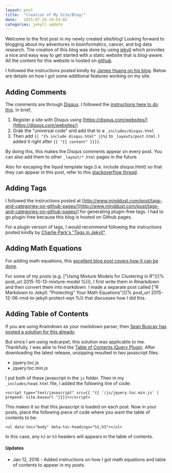 ```yaml
---
layout: post
title:  "Creation of My Site/Blog!"
date:   2015-07-19 19:53:02
categories: jekyll update
---
```


Welcome to the first post in my newly created site/blog! Looking forward to blogging about my adventures in bioinformatics, cancer, and big data research. The creation of this blog was done by using [jekyll](http://jekyllrb.com/) which provides a nice and easy way to get started with a static website that is blog-aware. All the content for this website is hosted on [github](https://github.com/tinyheero/tinyheero.github.io).

I followed the instructions posted kindly by [James Huang on his blog](http://growthalytics.com/programming/2015/07/19/setting-up-your-own-blog/). Below are details on how I got some additional features working on my site.

<ul data-toc="body" data-toc-headings="h2,h3"></ul>

## Adding Comments

The comments are through [Disqus](https://disqus.com/). I followed the [instructions here to do this](http://www.perfectlyrandom.org/2014/06/29/adding-disqus-to-your-jekyll-powered-github-pages/). In brief,

1. Register a site with Disqus using [https://disqus.com/websites/](https://disqus.com/websites/)
1. Grab the "universal code" and add that to a `_includes/disqus.html`
1. Then add `{{ "{% include disqus.html" }}%}` to `_layouts/post.html`. I added it right after `{{ "{{ content" }}}}`. 

By doing this, this makes the Disqus comments appear on every post. You can also add them to other `_layout/*.html` pages in the future. 

Also for escaping the liquid template tags (i.e. include disqus.html} so that they can appear in this post, refer to this [stackoverflow thread](http://stackoverflow.com/questions/3426182/how-to-escape-liquid-template-tags).

## Adding Tags

I followed the instructions posted at [http://www.minddust.com/post/tags-and-categories-on-github-pages/](http://www.minddust.com/post/tags-and-categories-on-github-pages/) for generating plugin-free tags. I had to go plugin-free because this blog is hosted on Github pages. 

For a plugin version of tags, I would recommend following the instructions posted kindly by [Charlie Park's "Tags in Jekyll"](http://charliepark.org/tags-in-jekyll/).

## Adding Math Equations

For adding math equations, this [excellent blog post covers how it can be done](http://gastonsanchez.com/opinion/2014/02/16/Mathjax-with-jekyll/). 

For some of my posts (e.g. ["Using Mixture Models for Clustering in R"]({% post_url 2015-10-13-mixture-model %})), I first write them in Rmarkdown and then convert them into markdown. I made a separate post called ["R Markdown to Jekyll: "Protecting" Your Math Equations"]({% post_url 2015-12-06-rmd-to-jekyll-protect-eqn %}) that discusses how I did this.

## Adding Table of Contents

If you are using Kramdown as your markdown parser, then [Sean Buscay has posted a solution for this already](http://www.seanbuscay.com/blog/jekyll-toc-markdown/). 

But since I am using redcarpet, this solution was applicable to me. Thankfully, I was able to find the [Table of Contents jQuery Plugin](http://ndabas.github.io/toc/). After downloading the latest release, unzipping resulted in two javascript files:

* jquery.toc.js
* jquery.toc.min.js

I put both of these javascript in the `js` folder. Then in my `_includes/head.html` file, I added the following line of code:

```
<script type="text/javascript" src={{ "{{ '/js/jquery.toc.min.js' | prepend: site.baseurl "}}}}></script>
```

This makes it so that this javascript is loaded on each post. Now in your posts, place the following piece of code where you want the table of contents to be:

```{html}
<ul data-toc="body" data-toc-headings="h2,h3"></ul>
```

In this case, any `h2` or `h3` headers will appears in the table of contents. 

#### Updates

* Jan 12, 2016 - Added instructions on how I got math equations and table of contents to appear in my posts.
